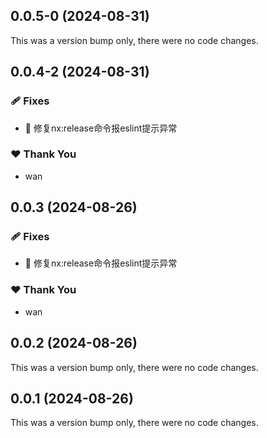## 0.0.5-0 (2024-08-31)

This was a version bump only, there were no code changes.

## 0.0.4-2 (2024-08-31)


### 🩹 Fixes

- 🐛 修复nx:release命令报eslint提示异常

### ❤️  Thank You

- wan

## 0.0.3 (2024-08-26)


### 🩹 Fixes

- 🐛 修复nx:release命令报eslint提示异常

### ❤️  Thank You

- wan

## 0.0.2 (2024-08-26)

This was a version bump only, there were no code changes.

## 0.0.1 (2024-08-26)

This was a version bump only, there were no code changes.